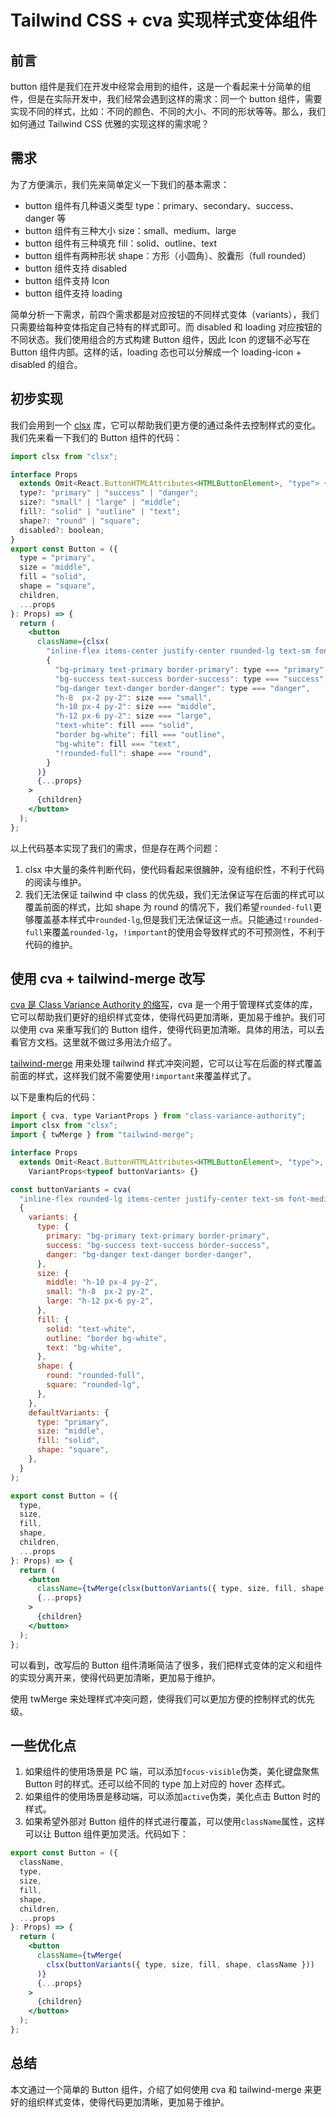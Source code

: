 # Tailwind CSS + cva 实现样式变体组件

## 前言

button 组件是我们在开发中经常会用到的组件，这是一个看起来十分简单的组件，但是在实际开发中，我们经常会遇到这样的需求：同一个 button 组件，需要实现不同的样式，比如：不同的颜色、不同的大小、不同的形状等等。那么，我们如何通过 Tailwind CSS 优雅的实现这样的需求呢？

## 需求

为了方便演示，我们先来简单定义一下我们的基本需求：

- button 组件有几种语义类型 type：primary、secondary、success、danger 等
- button 组件有三种大小 size：small、medium、large
- button 组件有三种填充 fill：solid、outline、text
- button 组件有两种形状 shape：方形（小圆角）、胶囊形（full rounded）
- button 组件支持 disabled
- button 组件支持 Icon
- button 组件支持 loading

简单分析一下需求，前四个需求都是对应按钮的不同样式变体（variants），我们只需要给每种变体指定自己特有的样式即可。而 disabled 和 loading 对应按钮的不同状态。我们使用组合的方式构建 Button 组件，因此 Icon 的逻辑不必写在 Button 组件内部。这样的话，loading 态也可以分解成一个 loading-icon + disabled 的组合。

## 初步实现

我们会用到一个 [clsx](https://github.com/lukeed/clsx) 库，它可以帮助我们更方便的通过条件去控制样式的变化。我们先来看一下我们的 Button 组件的代码：

```jsx
import clsx from "clsx";

interface Props
  extends Omit<React.ButtonHTMLAttributes<HTMLButtonElement>, "type"> {
  type?: "primary" | "success" | "danger";
  size?: "small" | "large" | "middle";
  fill?: "solid" | "outline" | "text";
  shape?: "round" | "square";
  disabled?: boolean;
}
export const Button = ({
  type = "primary",
  size = "middle",
  fill = "solid",
  shape = "square",
  children,
  ...props
}: Props) => {
  return (
    <button
      className={clsx(
        "inline-flex items-center justify-center rounded-lg text-sm font-medium disabled:opacity-20",
        {
          "bg-primary text-primary border-primary": type === "primary",
          "bg-success text-success border-success": type === "success",
          "bg-danger text-danger border-danger": type === "danger",
          "h-8  px-2 py-2": size === "small",
          "h-10 px-4 py-2": size === "middle",
          "h-12 px-6 py-2": size === "large",
          "text-white": fill === "solid",
          "border bg-white": fill === "outline",
          "bg-white": fill === "text",
          "!rounded-full": shape === "round",
        }
      )}
      {...props}
    >
      {children}
    </button>
  );
};
```

以上代码基本实现了我们的需求，但是存在两个问题：

1. clsx 中大量的条件判断代码，使代码看起来很臃肿，没有组织性，不利于代码的阅读与维护。
2. 我们无法保证 tailwind 中 class 的优先级，我们无法保证写在后面的样式可以覆盖前面的样式，比如 shape 为 round 的情况下，我们希望`rounded-full`更够覆盖基本样式中`rounded-lg`,但是我们无法保证这一点。只能通过`!rounded-full`来覆盖`rounded-lg`，`!important`的使用会导致样式的不可预测性，不利于代码的维护。

## 使用 cva + tailwind-merge 改写

[cva 是 Class Variance Authority 的缩写](https://cva.style/docs)，cva 是一个用于管理样式变体的库，它可以帮助我们更好的组织样式变体，使得代码更加清晰，更加易于维护。我们可以使用 cva 来重写我们的 Button 组件，使得代码更加清晰。具体的用法，可以去看官方文档。这里就不做过多用法介绍了。

[tailwind-merge](https://github.com/dcastil/tailwind-merge) 用来处理 tailwind 样式冲突问题，它可以让写在后面的样式覆盖前面的样式，这样我们就不需要使用`!important`来覆盖样式了。

以下是重构后的代码：

```jsx
import { cva, type VariantProps } from "class-variance-authority";
import clsx from "clsx";
import { twMerge } from "tailwind-merge";

interface Props
  extends Omit<React.ButtonHTMLAttributes<HTMLButtonElement>, "type">,
    VariantProps<typeof buttonVariants> {}

const buttonVariants = cva(
  "inline-flex rounded-lg items-center justify-center text-sm font-medium disabled:opacity-50",
  {
    variants: {
      type: {
        primary: "bg-primary text-primary border-primary",
        success: "bg-success text-success border-success",
        danger: "bg-danger text-danger border-danger",
      },
      size: {
        middle: "h-10 px-4 py-2",
        small: "h-8  px-2 py-2",
        large: "h-12 px-6 py-2",
      },
      fill: {
        solid: "text-white",
        outline: "border bg-white",
        text: "bg-white",
      },
      shape: {
        round: "rounded-full",
        square: "rounded-lg",
      },
    },
    defaultVariants: {
      type: "primary",
      size: "middle",
      fill: "solid",
      shape: "square",
    },
  }
);

export const Button = ({
  type,
  size,
  fill,
  shape,
  children,
  ...props
}: Props) => {
  return (
    <button
      className={twMerge(clsx(buttonVariants({ type, size, fill, shape })))}
      {...props}
    >
      {children}
    </button>
  );
};
```

可以看到，改写后的 Button 组件清晰简洁了很多，我们把样式变体的定义和组件的实现分离开来，使得代码更加清晰，更加易于维护。

使用 twMerge 来处理样式冲突问题，使得我们可以更加方便的控制样式的优先级。

## 一些优化点

1. 如果组件的使用场景是 PC 端，可以添加`focus-visible`伪类，美化键盘聚焦 Button 时的样式。还可以给不同的 type 加上对应的 hover 态样式。
2. 如果组件的使用场景是移动端，可以添加`active`伪类，美化点击 Button 时的样式。
3. 如果希望外部对 Button 组件的样式进行覆盖，可以使用`className`属性，这样可以让 Button 组件更加灵活。代码如下：

```jsx
export const Button = ({
  className,
  type,
  size,
  fill,
  shape,
  children,
  ...props
}: Props) => {
  return (
    <button
      className={twMerge(
        clsx(buttonVariants({ type, size, fill, shape, className }))
      )}
      {...props}
    >
      {children}
    </button>
  );
};
```

## 总结

本文通过一个简单的 Button 组件，介绍了如何使用 cva 和 tailwind-merge 来更好的组织样式变体，使得代码更加清晰，更加易于维护。
